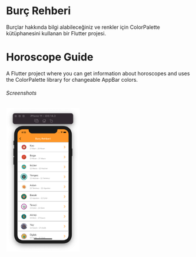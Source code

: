 # Burç Rehberi

Burçlar hakkında bilgi alabileceğiniz ve renkler için ColorPalette kütüphanesini kullanan bir Flutter projesi.

# Horoscope Guide

A Flutter project where you can get information about horoscopes and uses the ColorPalette library for changeable AppBar colors. 



###### Screenshots


<img src="images/screenshot.png" width="200">



